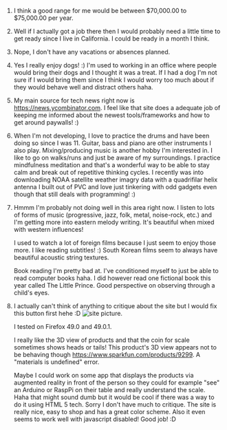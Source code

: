 1. I think a good range for me would be between $70,000.00 to $75,000.00 per year.

2. Well if I actually got a job there then I would probably need a little time to get ready since I live in California. I could be ready in a month I think.

3. Nope, I don't have any vacations or absences planned.

4. Yes I really enjoy dogs! :) I'm used to working in an office where people would bring their dogs and I thought it was a treat. If I had a dog I'm not sure if I would bring them since I think I would worry too much about if they would behave well and distract others haha.

5. My main source for tech news right now is https://news.ycombinator.com. I feel like that site does a adequate job of keeping me informed about the newest tools/frameworks and how to get around paywalls! :)

6. When I'm not developing, I love to practice the drums and have been doing so since I was 11. Guitar, bass and piano are other instruments I also play. Mixing/producing music is another hobby I'm interested in. I like to go on walks/runs and just be aware of my surroundings. I practice mindfulness meditation and that's a wonderful way to be able to stay calm and break out of repetitive thinking cycles. I recently was into downloading NOAA satellite weather imagry data with a quadrifilar helix antenna I built out of PVC and love just tinkering with odd gadgets even though that still deals with programming! :)

7. Hmmm I'm probably not doing well in this area right now. I listen to lots of forms of music (progressive, jazz, folk, metal, noise-rock, etc.) and I'm getting more into eastern melody writing. It's beautiful when mixed with western influences!

   I used to watch a lot of foreign films because I just seem to enjoy those more. I like reading subtitles! :) South Korean films seem to always have beautiful acoustic string textures. 

   Book reading I'm pretty bad at. I've conditioned myself to just be able to read computer books haha. I did however read one fictional book this year called The Little Prince. Good perspective on observing through a child's eyes.

8. I actually can't think of anything to critique about the site but I would fix this button first hehe :D ![site picture](https://s3.amazonaws.com/kittypizza/Screenshot+from+2016-10-18+21%3A35%3A32.png).

   I tested on Firefox 49.0 and 49.0.1. 

   I really like the 3D view of products and that the coin for scale sometimes shows heads or tails! This product's 3D view appears not to be behaving though https://www.sparkfun.com/products/9299. A "materials is undefined" error. 

   Maybe I could work on some app that displays the products via augmented reality in front of the person so they could for example "see" an Arduino or RaspPi on their table and really understand the scale. Haha that might sound dumb but it would be cool if there was a way to do it using HTML 5 tech. Sorry I don't have much to critique. The site is really nice, easy to shop and has a great color scheme. Also it even seems to work well with javascript disabled! Good job! :D 
